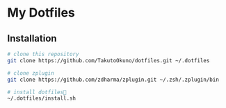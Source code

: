 # My Dotfiles

## Installation

```sh
# clone this repository
git clone https://github.com/TakutoOkuno/dotfiles.git ~/.dotfiles

# clone zplugin
git clone https://github.com/zdharma/zplugin.git ~/.zsh/.zplugin/bin

# install dotfiles🎉
~/.dotfiles/install.sh
```
